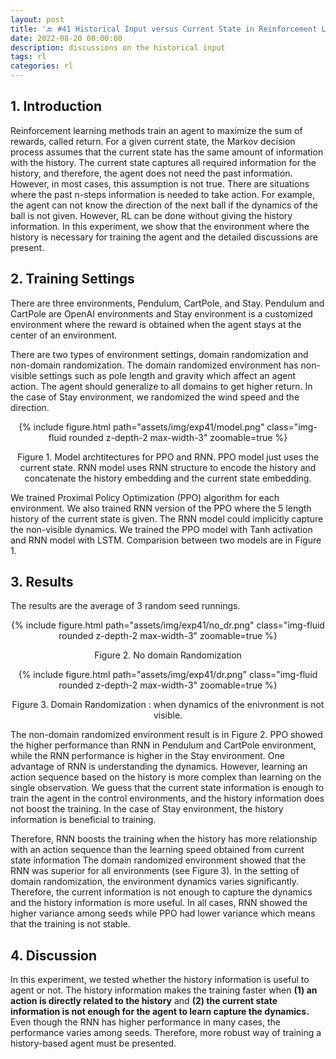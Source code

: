 ```yaml
---
layout: post
title: '🔙 #41 Historical Input versus Current State in Reinforcement Learning '
date: 2022-08-20 00:00:00
description: discussions on the historical input
tags: rl
categories: rl
---
```


## 1. Introduction 

Reinforcement learning methods train an agent to maximize the sum of rewards, called return. For a given current state, the Markov decision process assumes that the current state has the same amount of information with the history. The current state captures all required information for the history, and therefore, the agent does not need the past information. However, in most cases, this assumption is not true. There are situations where the past n-steps information is needed to take action. For example, the agent can not know the direction of the next ball if the dynamics of the ball is not given. However, RL can be done without giving the history information. In this experiment, we show that the environment where the history is necessary for training the agent and the detailed discussions are present. 

## 2. Training Settings 

There are three environments, Pendulum, CartPole, and Stay. Pendulum and CartPole are OpenAI environments and Stay environment is a customized environment where the reward is obtained when the agent stays at the center of an environment. 

There are two types of environment settings, domain randomization and non-domain randomization. 
The domain randomized environment has non-visible settings such as pole length and gravity which affect an agent action. 
The agent should generalize to all domains to get higher return. In the case of Stay environment, we randomized the wind speed and the direction. 

<center>
<div class="row mt-3">
        {% include figure.html path="assets/img/exp41/model.png" class="img-fluid rounded z-depth-2 max-width-3" zoomable=true %}
</div>
<p> Figure 1. Model archtitectures for PPO and RNN. PPO model just uses the current state. RNN model uses RNN structure to encode the history and concatenate the history embedding and the current state embedding. </p>
</center>


We trained Proximal Policy Optimization (PPO) algorithm for each environment. We also trained RNN version of the PPO where the 5 length history of the current state is given. The RNN model could implicitly capture the non-visible dynamics. 
We trained the PPO model with Tanh activation and RNN model with LSTM. Comparision between two models are in Figure 1.

## 3. Results 

The results are the average of 3 random seed runnings. 

<center>
<div class="row mt-3">
        {% include figure.html path="assets/img/exp41/no_dr.png" class="img-fluid rounded z-depth-2 max-width-3" zoomable=true %}
</div>
<p> Figure 2. No domain Randomization </p>
</center>




<center>
<div class="row mt-3">
        {% include figure.html path="assets/img/exp41/dr.png" class="img-fluid rounded z-depth-2 max-width-3" zoomable=true %}
</div>
<p> Figure 3. Domain Randomization : when dynamics of the enivronment is not visible. </p>
</center>


The non-domain randomized environment result is in Figure 2. PPO showed the higher performance than RNN in Pendulum and CartPole environment, while the RNN performance is higher in the Stay environment. One advantage of RNN is understanding the dynamics. However, learning an action sequence based on the history is more complex than learning on the single observation. We guess that the current state information is enough to train the agent in the control environments, and the history information does not boost the training. In the case of Stay environment, the history information is beneficial to training. 

Therefore, RNN boosts the training when the history has more relationship with an action sequence than the learning speed obtained from current state information The domain randomized environment showed that the RNN was superior for all environments (see Figure 3). In the setting of domain randomization, the environment dynamics varies significantly. Therefore, the current information is not enough to capture the dynamics and the history information is more useful. In all cases, RNN showed the higher variance among seeds while PPO had lower variance which means that the training is not stable. 
 
## 4. Discussion 

In this experiment, we tested whether the history information is useful to agent or not. The history information makes the training faster when **(1) an action is directly related to the history**  and **(2) the current state information is not enough for the agent to learn capture the dynamics.** Even though the RNN has higher performance in many cases, the performance varies among seeds. Therefore, more robust way of training a history-based agent must be presented. 
